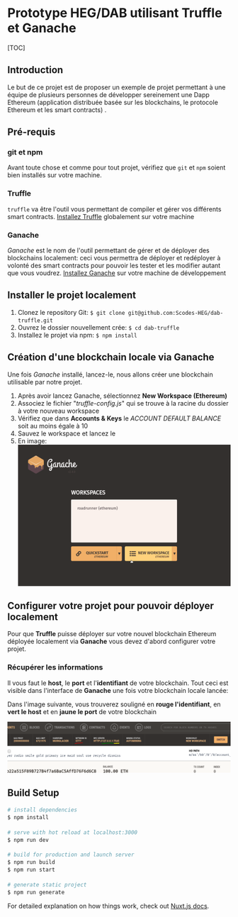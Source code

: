 # Prototype HEG/DAB utilisant Truffle et Ganache

[TOC]

## Introduction

Le but de ce projet est de proposer un exemple de projet permettant à une équipe de plusieurs personnes de développer sereinement une Dapp Ethereum (application distribuée basée sur les blockchains, le protocole Ethereum et les smart contracts) .

## Pré-requis

### git et  npm

Avant toute chose et comme pour tout projet, vérifiez que `git` et `npm` soient bien installés sur votre machine.

### Truffle

`truffle` va être l'outil vous permettant de compiler et gérer vos différents smart contracts.
[Installez Truffle](https://www.trufflesuite.com/docs/truffle/getting-started/installation) globalement sur votre machine

### Ganache

*Ganache* est le nom de l'outil permettant de gérer et de déployer des blockchains localement: ceci vous permettra de déployer et redéployer à volonté des smart contracts pour pouvoir les tester et les modifier autant que vous voudrez.
[Installez Ganache](https://www.trufflesuite.com/docs/ganache/quickstart) sur votre machine de développement

## Installer le projet localement

1. Clonez le repository Git: `$ git clone git@github.com:Scodes-HEG/dab-truffle.git`
2. Ouvrez le dossier nouvellement crée: `$ cd dab-truffle`
3. Installez le projet via npm: `$ npm install`

## Création d'une blockchain locale via Ganache

Une fois *Ganache* installé, lancez-le, nous allons créer une blockchain utilisable par notre projet.

1. Après avoir lancez Ganache, sélectionnez **New Workspace (Ethereum)**
2. Associez le fichier "*truffle-config.js*" qui se trouve à la racine du dossier à votre nouveau workspace
3. Vérifiez que dans **Accounts & Keys** le *ACCOUNT DEFAULT BALANCE* soit au moins égale à 10
4. Sauvez le workspace et lancez le
5. En image: ![ethereum](./readme/ethereum.gif?raw=true)


## Configurer votre projet pour pouvoir déployer localement

Pour que **Truffle** puisse déployer sur votre nouvel blockchain Ethereum déployée localement via **Ganache** vous devez d'abord configurer votre projet.

### Récupérer les informations

Il vous faut le **host**, le **port** et l'**identifiant** de votre blockchain. Tout ceci est visible dans l'interface de **Ganache** une fois votre blockchain locale lancée:

Dans l'image suivante, vous trouverez souligné en **rouge l'identifiant**, en **vert le host** et en **jaune le port** de votre blockchain

![infos](./readme/infos.PNG?raw=true)



## Build Setup

```bash
# install dependencies
$ npm install

# serve with hot reload at localhost:3000
$ npm run dev

# build for production and launch server
$ npm run build
$ npm run start

# generate static project
$ npm run generate
```

For detailed explanation on how things work, check out [Nuxt.js docs](https://nuxtjs.org).